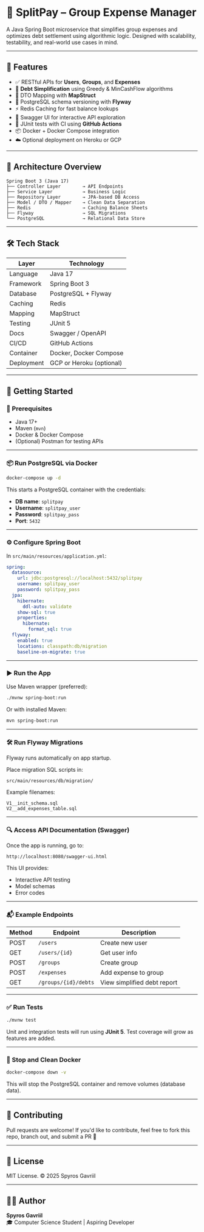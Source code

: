# 💸 SplitPay – Group Expense Manager

A Java Spring Boot microservice that simplifies group expenses and optimizes debt settlement using algorithmic logic. Designed with scalability, testability, and real-world use cases in mind.

---

## 🚀 Features

- ✅ RESTful APIs for **Users**, **Groups**, and **Expenses**
- 🔄 **Debt Simplification** using Greedy & MinCashFlow algorithms
- 🧠 DTO Mapping with **MapStruct**
- 💾 PostgreSQL schema versioning with **Flyway**
- ⚡ Redis Caching for fast balance lookups
- 📘 Swagger UI for interactive API exploration
- 🧪 JUnit tests with CI using **GitHub Actions**
- 📦 Docker + Docker Compose integration
- ☁️ Optional deployment on Heroku or GCP

---

## 🧠 Architecture Overview

```
Spring Boot 3 (Java 17)
├── Controller Layer        → API Endpoints
├── Service Layer           → Business Logic
├── Repository Layer        → JPA-based DB Access
├── Model / DTO / Mapper    → Clean Data Separation
├── Redis                   → Caching Balance Sheets
├── Flyway                  → SQL Migrations
└── PostgreSQL              → Relational Data Store
```

---

## 🛠️ Tech Stack

| Layer      | Technology               |
| ---------- | ------------------------ |
| Language   | Java 17                  |
| Framework  | Spring Boot 3            |
| Database   | PostgreSQL + Flyway      |
| Caching    | Redis                    |
| Mapping    | MapStruct                |
| Testing    | JUnit 5                  |
| Docs       | Swagger / OpenAPI        |
| CI/CD      | GitHub Actions           |
| Container  | Docker, Docker Compose   |
| Deployment | GCP or Heroku (optional) |

---

## 🧪 Getting Started

### 🔧 Prerequisites

- Java 17+
- Maven (`mvn`)
- Docker & Docker Compose
- (Optional) Postman for testing APIs

---

### 📦 Run PostgreSQL via Docker

```bash
docker-compose up -d
```

This starts a PostgreSQL container with the credentials:

- **DB name**: `splitpay`
- **Username**: `splitpay_user`
- **Password**: `splitpay_pass`
- **Port**: `5432`

---

### ⚙️ Configure Spring Boot

In `src/main/resources/application.yml`:

```yaml
spring:
  datasource:
    url: jdbc:postgresql://localhost:5432/splitpay
    username: splitpay_user
    password: splitpay_pass
  jpa:
    hibernate:
      ddl-auto: validate
    show-sql: true
    properties:
      hibernate:
        format_sql: true
  flyway:
    enabled: true
    locations: classpath:db/migration
    baseline-on-migrate: true
```

---

### ▶️ Run the App

Use Maven wrapper (preferred):

```bash
./mvnw spring-boot:run
```

Or with installed Maven:

```bash
mvn spring-boot:run
```

---

### 🛠️ Run Flyway Migrations

Flyway runs automatically on app startup.

Place migration SQL scripts in:

```
src/main/resources/db/migration/
```

Example filenames:

```
V1__init_schema.sql
V2__add_expenses_table.sql
```

---

### 🔍 Access API Documentation (Swagger)

Once the app is running, go to:

```
http://localhost:8080/swagger-ui.html
```

This UI provides:

- Interactive API testing
- Model schemas
- Error codes

---

### 📬 Example Endpoints

| Method | Endpoint             | Description                 |
| ------ | -------------------- | --------------------------- |
| POST   | `/users`             | Create new user             |
| GET    | `/users/{id}`        | Get user info               |
| POST   | `/groups`            | Create group                |
| POST   | `/expenses`          | Add expense to group        |
| GET    | `/groups/{id}/debts` | View simplified debt report |

---

### ✅ Run Tests

```bash
./mvnw test
```

Unit and integration tests will run using **JUnit 5**. Test coverage will grow as features are added.

---

### 🧹 Stop and Clean Docker

```bash
docker-compose down -v
```

This will stop the PostgreSQL container and remove volumes (database data).

---

## 🤝 Contributing

Pull requests are welcome! If you'd like to contribute, feel free to fork this repo, branch out, and submit a PR 🚀

---

## 📄 License

MIT License. © 2025 Spyros Gavriil

---

## 👨‍💻 Author

**Spyros Gavriil**  
🎓 Computer Science Student | Aspiring Developer
